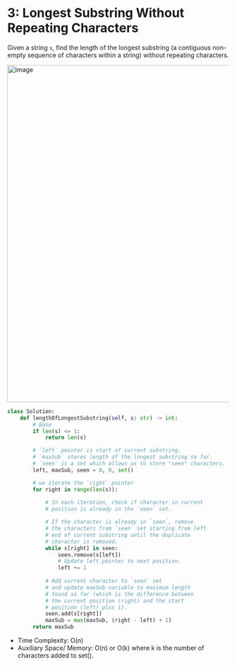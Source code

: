 # 3: Longest Substring Without Repeating Characters

Given a string `s`, find the length of the longest substring (a contiguous non-empty sequence of characters within a string) without repeating characters.

<img width="764" alt="image" src="https://user-images.githubusercontent.com/76984271/235821161-c98b2c8d-3b17-4f80-9829-11aa3f6da159.png">

```python
class Solution:
    def lengthOfLongestSubstring(self, s: str) -> int:
        # Base 
        if len(s) <= 1:
            return len(s)

        # `left` pointer is start of current substring.
        # `maxSub` stores length of the longest substring so far.
        # `seen` is a set which allows us to store "seen" characters.
        left, maxSub, seen = 0, 0, set()

        # we iterate the `right` pointer
        for right in range(len(s)):
            
            # In each iteration, check if character in current 
            # position is already in the `seen` set.

            # If the character is already in `seen`, remove
            # the characters from `seen` set starting from left 
            # end of current substring until the duplicate 
            # character is removed.
            while s[right] in seen:
                seen.remove(s[left])
                # Update left pointer to next position.
                left += 1
            
            # Add current character to `seen` set
            # and update maxSub variable to maximum length
            # found so far (which is the difference between
            # the current position (right) and the start
            # position (left) plus 1).
            seen.add(s[right])
            maxSub = max(maxSub, (right - left) + 1)
        return maxSub
```

* Time Complexity: O(n)
* Auxiliary Space/ Memory: O(n) or O(k) where k is the number of characters added to set().
